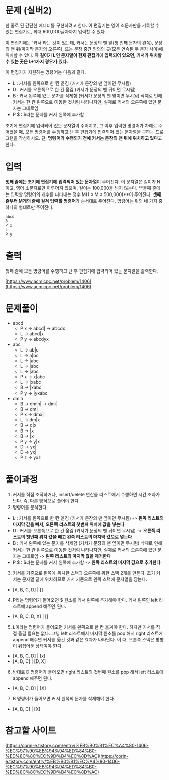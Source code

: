 # 문제 (실버2)

한 줄로 된 간단한 에디터를 구현하려고 한다. 이 편집기는 영어 소문자만을 기록할 수 있는 편집기로, 최대 600,000글자까지 입력할 수 있다.

이 편집기에는 '커서'라는 것이 있는데, 커서는 문장의 맨 앞(첫 번째 문자의 왼쪽), 문장의 맨 뒤(마지막 문자의 오른쪽), 또는 문장 중간 임의의 곳(모든 연속된 두 문자 사이)에 위치할 수 있다. 즉 **길이가 L인 문자열이 현재 편집기에 입력되어 있으면, 커서가 위치할 수 있는 곳은 L+1가지 경우가 있다.**

이 편집기가 지원하는 명령어는 다음과 같다.

- L	: 커서를 왼쪽으로 한 칸 옮김 (커서가 문장의 맨 앞이면 무시됨)
- D	: 커서를 오른쪽으로 한 칸 옮김 (커서가 문장의 맨 뒤이면 무시됨)
- B	: 커서 왼쪽에 있는 문자를 삭제함 (커서가 문장의 맨 앞이면 무시됨)
삭제로 인해 커서는 한 칸 왼쪽으로 이동한 것처럼 나타나지만, 실제로 커서의 오른쪽에 있던 문자는 그대로임
- P $	: $라는 문자를 커서 왼쪽에 추가함

초기에 편집기에 입력되어 있는 문자열이 주어지고, 그 이후 입력한 명령어가 차례로 주어졌을 때, 모든 명령어를 수행하고 난 후 편집기에 입력되어 있는 문자열을 구하는 프로그램을 작성하시오. 단, **명령어가 수행되기 전에 커서는 문장의 맨 뒤에 위치하고 있다**고 한다.

# 입력

**첫째 줄에는 초기에 편집기에 입력되어 있는 문자열**이 주어진다. 이 문자열은 길이가 N이고, 영어 소문자로만 이루어져 있으며, 길이는 100,000을 넘지 않는다. **둘째 줄에는 입력할 명령어의 개수를 나타내는 정수 M(1 ≤ M ≤ 500,000)**이 주어진다. **셋째 줄부터 M개의 줄에 걸쳐 입력할 명령어**가 순서대로 주어진다. 명령어는 위의 네 가지 중 하나의 형태로만 주어진다.

```
abcd
3
P x
L
P y
```

# 출력 

첫째 줄에 모든 명령어를 수행하고 난 후 편집기에 입력되어 있는 문자열을 출력한다.

[https://www.acmicpc.net/problem/1406](https://www.acmicpc.net/problem/1406)

# 문제풀이

- abcd
  - P x -> abcd| -> abcdx 
  - L -> abcd|x 
  - P y -> abcdyx 
- abc
  - L -> ab|c
  - L -> a|bc
  - L -> |abc
  - L -> |abc
  - L -> |abc
  - P x -> x|abc
  - L -> |xabc
  - B -> |xabc
  - P y -> |yxabc
- dmih
  - B -> dmih| -> dmi|
  - B -> dm|
  - P x -> dmx|
  - L -> dm|x
  - B -> d|x
  - B -> |x
  - B -> |x
  - P y -> y|x
  - D -> yx|
  - D -> yx|
  - P z -> yxz

# 풀이과정

1. 커서를 직접 조작하거나, insert/delete 연산을 리스트에서 수행하면 시간 초과가 난다. 즉, 다른 방식으로 풀어야 한다.
2. 명령어를 분석한다.
  - L : 커서를 왼쪽으로 한 칸 옮김 (커서가 문장의 맨 앞이면 무시됨) -> **왼쪽 리스트의 마지막 값을 빼서, 오른쪽 리스트의 첫번째 위치에 값을 넣는다**
  - D	: 커서를 오른쪽으로 한 칸 옮김 (커서가 문장의 맨 뒤이면 무시됨) -> **오른쪽 리스트의 첫번째 위치 값을 빼고 왼쪽 리스트의 마지막 값으로 넣는다**
  - B	: 커서 왼쪽에 있는 문자를 삭제함 (커서가 문장의 맨 앞이면 무시됨) 삭제로 인해 커서는 한 칸 왼쪽으로 이동한 것처럼 나타나지만, 실제로 커서의 오른쪽에 있던 문자는 그대로임 -> **왼쪽 리스트의 마지막 값을 제거한다**
  - P $	: $라는 문자를 커서 왼쪽에 추가함 -> **왼쪽 리스트의 마지막 값으로 추가한다**
3. 커서를 기준으로 왼쪽에 위치한 스택과 오른쪽에 위한 스택 2개를 만든다. 초기 커서는 문자열 끝에 위치하므로 커서 기준으로 왼쪽 스택에 문자열을 담는다. 
  - [A, B, C, D] | []
4. P라는 명령어가 들어오면 $ 원소를 커서 왼쪽에 추가해야 한다. 커서 왼쪽인 left 리스트에 append 해주면 된다.
  - [A, B, C, D, X] | []
5. L이라는 명령어가 들어오면 커서를 왼쪽으로 한 칸 옮겨야 한다. 하지만 커서를 직접 옮길 필요는 없다. 그냥 left 리스트에서 마지막 원소를 pop 해서 right 리스트에 append  해주면 커서를 옮긴 것과 같은 효과가 나타난다. 이 때, 오른쪽 스택은 방향이 뒤집어둔 상태여야 한다. 
  - [A, B, C, D] | [x]
  - [A, B, C] | [D, X]
6. 반대로 D 명령어가 들어오면 right 리스트의 첫번째 원소를 pop 해서 left 리스트에 append 해주면 된다. 
  - [A, B, C, D] | [X]
7. B 명령어가 들어오면 커서 왼쪽의 문자를 삭제해야 한다. 
  - [A, B, C] | [X]

# 참고할 사이트

[https://corin-e.tistory.com/entry/%EB%B0%B1%EC%A4%80-1406-%EC%97%90%EB%94%94%ED%84%B0-%ED%8C%8C%EC%9D%B4%EC%8D%AC](https://corin-e.tistory.com/entry/%EB%B0%B1%EC%A4%80-1406-%EC%97%90%EB%94%94%ED%84%B0-%ED%8C%8C%EC%9D%B4%EC%8D%AC)

